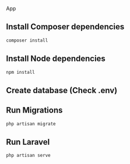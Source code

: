 App

## Install Composer dependencies
```bash
composer install
```

## Install Node dependencies
```bash
npm install
```

## Create database (Check .env)

## Run Migrations
```bash
php artisan migrate
```

## Run Laravel
```bash
php artisan serve
```
